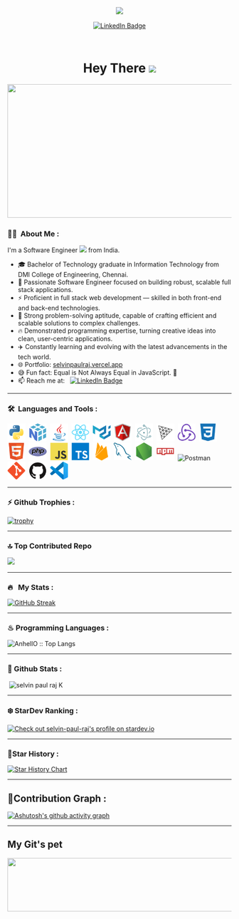 <p align="center"><img src="https://media.giphy.com/media/M9gbBd9nbDrOTu1Mqx/giphy.gif" width="100"/></p>
<p align="center">
<a href="https://in.linkedin.com/in/selvin-paulraj-k-472b31267"><img src="https://img.shields.io/badge/LinkedIn-blue?style=for-the-badge&logo=linkedin&logoColor=white" alt="LinkedIn Badge"></a>
</p>
<p align="center"><img src="https://komarev.com/ghpvc/?username=sprhackz&style=flat-square&color=blue" alt=""></p>

<h1 align="center">Hey There <img src="https://media.giphy.com/media/hvRJCLFzcasrR4ia7z/giphy.gif" width="40"></h1>

<p align="center"><img src="https://media.giphy.com/media/dWesBcTLavkZuG35MI/giphy.gif" width="600" height="300"  /></p>

### :woman_technologist: &nbsp;About Me :

I'm a Software Engineer <img src="https://media.giphy.com/media/WUlplcMpOCEmTGBtBW/giphy.gif" width="30"> from India.

- 🎓 Bachelor of Technology graduate in Information Technology from DMI College of Engineering, Chennai.
- 🔭 Passionate Software Engineer focused on building robust, scalable full stack applications.
- ⚡ Proficient in full stack web development — skilled in both front-end and back-end technologies.
- 🌱 Strong problem-solving aptitude, capable of crafting efficient and scalable solutions to complex challenges.
- 🔥 Demonstrated programming expertise, turning creative ideas into clean, user-centric applications.
- ✈️ Constantly learning and evolving with the latest advancements in the tech world.
- 🌐 Portfolio: [selvinpaulraj.vercel.app](https://selvinpaulraj.vercel.app)
- 😅 Fun fact: Equal is Not Always Equal in JavaScript. 🤣
- 📫 Reach me at: &nbsp; [![LinkedIn Badge](https://img.shields.io/badge/LinkedIn-blue?style=for-the-badge&logo=linkedin&logoColor=white)](https://in.linkedin.com/in/selvinpaulraj)

---

### 🛠 &nbsp;Languages and Tools :

<p>  
<img src="https://github.com/devicons/devicon/blob/master/icons/python/python-original.svg" title="Python" alt="Python" width="40" height="40"/>&nbsp;
<img src="https://github.com/devicons/devicon/blob/master/icons/numpy/numpy-original.svg" title="Numpy" alt="Numpy" width="40" height="40"/>&nbsp;
<img src="https://github.com/devicons/devicon/blob/master/icons/java/java-original.svg" title="Java" alt="Java" width="40" height="40"/>&nbsp;
<img src="https://github.com/devicons/devicon/blob/master/icons/react/react-original.svg" title="React" alt="React" width="40" height="40"/>&nbsp;
<img src="https://github.com/devicons/devicon/blob/master/icons/materialui/materialui-original.svg" title="Material UI" alt="Material UI" width="40" height="40"/>&nbsp;
<img src="https://github.com/devicons/devicon/blob/master/icons/angularjs/angularjs-original.svg" title="Angularjs" alt="Angularjs" width="40" height="40"/>&nbsp;
<img src="https://github.com/devicons/devicon/blob/master/icons/electron/electron-original.svg" title="Electronjs" alt="Electronjs" width="40" height="40"/>&nbsp;
<img src="https://github.com/devicons/devicon/blob/master/icons/threejs/threejs-original.svg" title="Threejs" alt="Threejs" width="40" height="40"/>&nbsp;
<img src="https://github.com/devicons/devicon/blob/master/icons/redux/redux-original.svg" title="Redux" alt="Redux " width="40" height="40"/>&nbsp;
<img src="https://github.com/devicons/devicon/blob/master/icons/css3/css3-plain.svg"  title="CSS3" alt="CSS" width="40" height="40"/>&nbsp;
<!-- <img src="https://github.com/devicons/devicon/blob/master/icons/tailwindcss/tailwindcss-plain.svg"  title="Tailwindcss" alt="Tailwindcss" width="40" height="40"/>&nbsp; -->
<img src="https://github.com/devicons/devicon/blob/master/icons/html5/html5-original.svg" title="HTML5" alt="HTML" width="40" height="40"/>&nbsp;
<img src="https://github.com/devicons/devicon/blob/master/icons/php/php-original.svg" title="PHP" alt="Php" width="40" height="40"/>&nbsp;
<img src="https://github.com/devicons/devicon/blob/master/icons/javascript/javascript-original.svg" title="JavaScript" alt="JavaScript" width="40" height="40"/>&nbsp;
<img src="https://github.com/devicons/devicon/blob/master/icons/typescript/typescript-original.svg" title="TypeScript" alt="TypeScript" width="40" height="40"/>&nbsp;
<img src="https://github.com/devicons/devicon/blob/master/icons/firebase/firebase-plain.svg" title="Firebase" alt="Firebase" width="40" height="40"/>&nbsp;
<img src="https://github.com/devicons/devicon/blob/master/icons/mysql/mysql-original.svg" title="MySQL"  alt="MySQL" width="40" height="40"/>&nbsp;
<img src="https://github.com/devicons/devicon/blob/master/icons/nodejs/nodejs-original.svg" title="NodeJS" alt="NodeJS" width="40" height="40"/>&nbsp;
<img src="https://github.com/devicons/devicon/blob/master/icons/npm/npm-original-wordmark.svg" title="npm" alt="Npm" width="40" height="40"/>&nbsp;
<img src="https://www.vectorlogo.zone/logos/getpostman/getpostman-icon.svg" title="Postman"  alt="Postman" width="40" height="40"/>&nbsp;
<img src="https://github.com/devicons/devicon/blob/master/icons/git/git-original.svg" title="Git" **alt="Git" width="40" height="40"/>&nbsp;
<img src="https://github.com/devicons/devicon/blob/master/icons/github/github-original.svg" title="Github" **alt="Github" width="40" height="40"/>&nbsp;
<img src="https://github.com/devicons/devicon/blob/master/icons/vscode/vscode-original.svg" title="VS Code" **alt="Vscode" width="40" height="40"/>&nbsp;

</p>


---

### ⚡ Github Trophies :

[![trophy](https://github-profile-trophy.vercel.app/?username=selvin-paul-raj&theme=onedark)](https://github.com/selvin-paul-raj/github-profile-trophy)

---
### 🔝 Top Contributed Repo
![](https://github-contributor-stats.vercel.app/api?username=selvin-paul-raj&limit=5&theme=dark&combine_all_yearly_contributions=true)


---
### 🔥 &nbsp; My Stats :
[![GitHub Streak](https://streak-stats.demolab.com?user=selvin-paul-raj&theme=transparent&hide_border=true&border_radius=14.5&date_format=j%20M%5B%20Y%5D)](https://git.io/streak-stats)


---
### ♨ Programming Languages :
<p ><img src="https://github-readme-stats.vercel.app/api/top-langs/?username=selvin-paul-raj&langs_count=10&theme=tokyonight&layout=compact" alt="AnhellO :: Top Langs" /></p>
<hr/>

### 🦀 Github Stats :

<p>&nbsp;<img align="center" src="https://github-readme-stats.vercel.app/api?username=selvin-paul-raj&show_icons=true&locale=en&theme=tokyonight" alt="selvin paul raj K" /></p>

---
### ❄️ StarDev Ranking :
[![Check out selvin-paul-raj's profile on stardev.io](https://stardev.io/developers/selvin-paul-raj/badge/languages/locality.svg)](https://stardev.io/developers/selvin-paul-raj)

---
### 🌟Star History :


<a href="https://star-history.com/#selvin-paul-raj/selvin-paul-raj&Date">
  <picture>
    <source media="(prefers-color-scheme: dark)" srcset="https://api.star-history.com/svg?repos=selvin-paul-raj/selvin-paul-raj&type=Date&theme=dark" />
    <source media="(prefers-color-scheme: light)" srcset="https://api.star-history.com/svg?repos=selvin-paul-raj/selvin-paul-raj&type=Date" />
    <img alt="Star History Chart" src="https://api.star-history.com/svg?repos=selvin-paul-raj/selvin-paul-raj&type=Date" />
  </picture>
</a>

---
## 🖖Contribution Graph :
[![Ashutosh's github activity graph](https://github-readme-activity-graph.vercel.app/graph?username=selvin-paul-raj&bg_color=000000&color=ffffff&line=007bff&point=ffffff&area=true&hide_border=true)](https://github.com/ashutosh00710/github-readme-activity-graph)
___

## My Git's pet

<a href="https://github.com/devxb/gitanimals">
  <img
    src="https://render.gitanimals.org/lines/selvin-paul-raj"
    width="600"
    height="120"
  />
</a>
  
